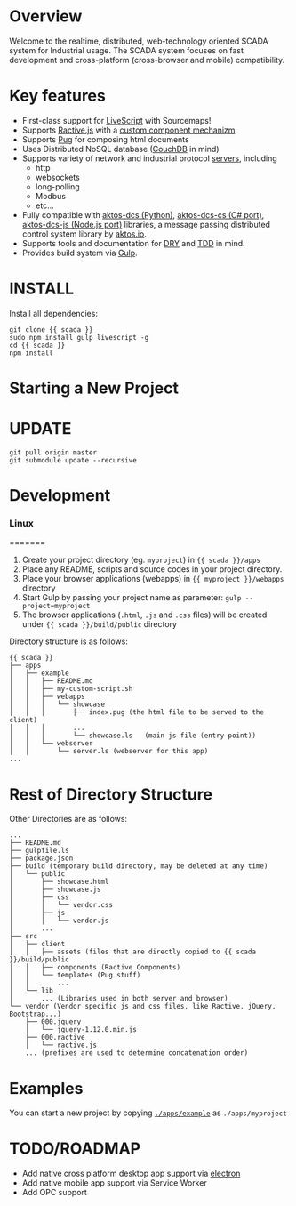 # Overview

Welcome to the realtime, distributed, web-technology oriented SCADA system for Industrial usage. The SCADA system focuses on fast development and cross-platform (cross-browser and mobile) compatibility.


# Key features

* First-class support for [LiveScript](http://livescript.net) with Sourcemaps!
* Supports [Ractive.js](http://ractivejs.com) with a [custom component mechanizm](./src/client/components)
* Supports [Pug](https://pugjs.org) for composing html documents
* Uses Distributed NoSQL database ([CouchDB](http://couchdb.apache.org/) in mind)
* Supports variety of network and industrial protocol [servers](./src/server), including
    * http
    * websockets
    * long-polling
    * Modbus
    * etc...
* Fully compatible with [aktos-dcs (Python)](https://github.com/aktos-io/aktos-dcs), [aktos-dcs-cs (C# port)](https://github.com/aktos-io/aktos-dcs-cs), [aktos-dcs-js (Node.js port)](https://github.com/aktos-io/aktos-dcs-js) libraries, a message passing distributed control system library by [aktos.io](https://aktos.io).
* Supports tools and documentation for [DRY](https://en.wikipedia.org/wiki/Don't_repeat_yourself) and [TDD](https://en.wikipedia.org/wiki/Test-driven_development) in mind.
* Provides build system via [Gulp](http://gulpjs.com).

# INSTALL

Install all dependencies:

    git clone {{ scada }}
    sudo npm install gulp livescript -g
    cd {{ scada }}
    npm install


# Starting a New Project

# UPDATE

    git pull origin master
    git submodule update --recursive

# Development

### Linux
=======
1. Create your project directory (eg. `myproject`) in `{{ scada }}/apps`
2. Place any README, scripts and source codes in your project directory.
3. Place your browser applications (webapps) in `{{ myproject }}/webapps` directory
4. Start Gulp by passing your project name as parameter: `gulp --project=myproject`
5. The browser applications (`.html`, `.js` and `.css` files) will be created under `{{ scada }}/build/public` directory

Directory structure is as follows:

```
{{ scada }}
├── apps
│   ├── example
│   │   ├── README.md
│   │   ├── my-custom-script.sh
│   │   ├── webapps
│   │   │   └── showcase
│   │   │       ├── index.pug (the html file to be served to the client)
│   │   │       ...
│   │   │       └── showcase.ls   (main js file (entry point))
│   │   └── webserver
│   │       └── server.ls (webserver for this app)
...
```

# Rest of Directory Structure

Other Directories are as follows:

```
...
├── README.md
├── gulpfile.ls
├── package.json
├── build (temporary build directory, may be deleted at any time)
│   └── public
│       ├── showcase.html
│       ├── showcase.js
│       ├── css
│       │   └── vendor.css
│       ├── js
│       │   └── vendor.js
│       ...
├── src
│   ├── client
│   │   ├── assets (files that are directly copied to {{ scada }}/build/public
│   │   ├── components (Ractive Components)
│   │   └── templates (Pug stuff)
│   │       ...
│   └── lib
│       ... (Libraries used in both server and browser)
└── vendor (Vendor specific js and css files, like Ractive, jQuery, Bootstrap...)
    ├── 000.jquery
    │   └── jquery-1.12.0.min.js
    ├── 000.ractive
    │   └── ractive.js
    ... (prefixes are used to determine concatenation order)
```

# Examples

You can start a new project by copying [`./apps/example`](./apps/example) as `./apps/myproject`

# TODO/ROADMAP

* Add native cross platform desktop app support via [electron](http://electron.atom.io/)
* Add native mobile app support via Service Worker
* Add OPC support

